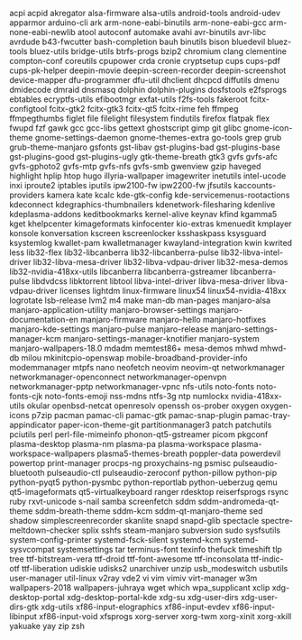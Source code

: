 acpi
acpid
akregator
alsa-firmware
alsa-utils
android-tools
android-udev
apparmor
arduino-cli
ark
arm-none-eabi-binutils
arm-none-eabi-gcc
arm-none-eabi-newlib
atool
autoconf
automake
avahi
avr-binutils
avr-libc
avrdude
b43-fwcutter
bash-completion
bauh
binutils
bison
bluedevil
bluez-tools
bluez-utils
bridge-utils
btrfs-progs
bzip2
chromium
clang
clementine
compton-conf
coreutils
cpupower
crda
cronie
cryptsetup
cups
cups-pdf
cups-pk-helper
deepin-movie
deepin-screen-recorder
deepin-screenshot
device-mapper
dfu-programmer
dfu-util
dhclient
dhcpcd
diffutils
dmenu
dmidecode
dmraid
dnsmasq
dolphin
dolphin-plugins
dosfstools
e2fsprogs
ebtables
ecryptfs-utils
efibootmgr
exfat-utils
f2fs-tools
fakeroot
fcitx-configtool
fcitx-gtk2
fcitx-gtk3
fcitx-qt5
fcitx-rime
feh
ffmpeg
ffmpegthumbs
figlet
file
filelight
filesystem
findutils
firefox
flatpak
flex
fwupd
fzf
gawk
gcc
gcc-libs
gettext
ghostscript
gimp
git
glibc
gnome-icon-theme
gnome-settings-daemon
gnome-themes-extra
go-tools
grep
grub
grub-theme-manjaro
gsfonts
gst-libav
gst-plugins-bad
gst-plugins-base
gst-plugins-good
gst-plugins-ugly
gtk-theme-breath
gtk3
gvfs
gvfs-afc
gvfs-gphoto2
gvfs-mtp
gvfs-nfs
gvfs-smb
gwenview
gzip
haveged
highlight
hplip
htop
hugo
illyria-wallpaper
imagewriter
inetutils
intel-ucode
inxi
iproute2
iptables
iputils
ipw2100-fw
ipw2200-fw
jfsutils
kaccounts-providers
kamera
kate
kcalc
kde-gtk-config
kde-servicemenus-rootactions
kdeconnect
kdegraphics-thumbnailers
kdenetwork-filesharing
kdenlive
kdeplasma-addons
keditbookmarks
kernel-alive
keynav
kfind
kgamma5
kget
khelpcenter
kimageformats
kinfocenter
kio-extras
kmenuedit
kmplayer
konsole
konversation
kscreen
kscreenlocker
ksshaskpass
ksysguard
ksystemlog
kwallet-pam
kwalletmanager
kwayland-integration
kwin
kwrited
less
lib32-flex
lib32-libcanberra
lib32-libcanberra-pulse
lib32-libva-intel-driver
lib32-libva-mesa-driver
lib32-libva-vdpau-driver
lib32-mesa-demos
lib32-nvidia-418xx-utils
libcanberra
libcanberra-gstreamer
libcanberra-pulse
libdvdcss
libktorrent
libtool
libva-intel-driver
libva-mesa-driver
libva-vdpau-driver
licenses
lightdm
linux-firmware
linux54
linux54-nvidia-418xx
logrotate
lsb-release
lvm2
m4
make
man-db
man-pages
manjaro-alsa
manjaro-application-utility
manjaro-browser-settings
manjaro-documentation-en
manjaro-firmware
manjaro-hello
manjaro-hotfixes
manjaro-kde-settings
manjaro-pulse
manjaro-release
manjaro-settings-manager-kcm
manjaro-settings-manager-knotifier
manjaro-system
manjaro-wallpapers-18.0
mdadm
memtest86+
mesa-demos
mhwd
mhwd-db
milou
mkinitcpio-openswap
mobile-broadband-provider-info
modemmanager
mtpfs
nano
neofetch
neovim
neovim-qt
networkmanager
networkmanager-openconnect
networkmanager-openvpn
networkmanager-pptp
networkmanager-vpnc
nfs-utils
noto-fonts
noto-fonts-cjk
noto-fonts-emoji
nss-mdns
ntfs-3g
ntp
numlockx
nvidia-418xx-utils
okular
openbsd-netcat
openresolv
openssh
os-prober
oxygen
oxygen-icons
p7zip
pacman
pamac-cli
pamac-gtk
pamac-snap-plugin
pamac-tray-appindicator
paper-icon-theme-git
partitionmanager3
patch
patchutils
pciutils
perl
perl-file-mimeinfo
phonon-qt5-gstreamer
picom
pkgconf
plasma-desktop
plasma-nm
plasma-pa
plasma-workspace
plasma-workspace-wallpapers
plasma5-themes-breath
poppler-data
powerdevil
powertop
print-manager
procps-ng
proxychains-ng
psmisc
pulseaudio-bluetooth
pulseaudio-ctl
pulseaudio-zeroconf
python-pillow
python-pip
python-pyqt5
python-pysmbc
python-reportlab
python-ueberzug
qemu
qt5-imageformats
qt5-virtualkeyboard
ranger
rdesktop
reiserfsprogs
rsync
ruby
rxvt-unicode
s-nail
samba
screenfetch
sddm
sddm-andromeda-qt-theme
sddm-breath-theme
sddm-kcm
sddm-qt-manjaro-theme
sed
shadow
simplescreenrecorder
skanlite
snapd
snapd-glib
spectacle
spectre-meltdown-checker
splix
sshfs
steam-manjaro
subversion
sudo
sysfsutils
system-config-printer
systemd-fsck-silent
systemd-kcm
systemd-sysvcompat
systemsettings
tar
terminus-font
texinfo
thefuck
timeshift
tlp
tree
ttf-bitstream-vera
ttf-droid
ttf-font-awesome
ttf-inconsolata
ttf-indic-otf
ttf-liberation
udiskie
udisks2
unarchiver
unzip
usb_modeswitch
usbutils
user-manager
util-linux
v2ray
vde2
vi
vim
vimiv
virt-manager
w3m
wallpapers-2018
wallpapers-juhraya
wget
which
wpa_supplicant
xclip
xdg-desktop-portal
xdg-desktop-portal-kde
xdg-su
xdg-user-dirs
xdg-user-dirs-gtk
xdg-utils
xf86-input-elographics
xf86-input-evdev
xf86-input-libinput
xf86-input-void
xfsprogs
xorg-server
xorg-twm
xorg-xinit
xorg-xkill
yakuake
yay
zip
zsh
